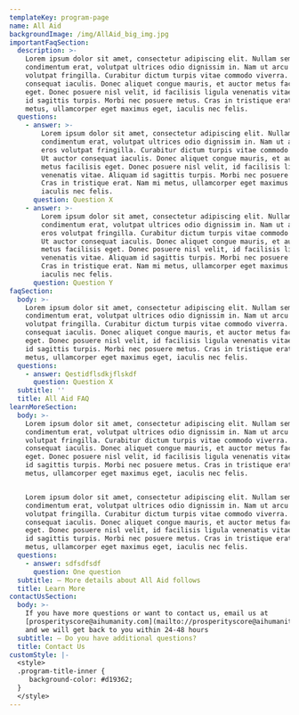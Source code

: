```yaml
---
templateKey: program-page
name: All Aid
backgroundImage: /img/AllAid_big_img.jpg
importantFaqSection:
  description: >-
    Lorem ipsum dolor sit amet, consectetur adipiscing elit. Nullam semper
    condimentum erat, volutpat ultrices odio dignissim in. Nam ut arcu et eros
    volutpat fringilla. Curabitur dictum turpis vitae commodo viverra. Ut auctor
    consequat iaculis. Donec aliquet congue mauris, et auctor metus facilisis
    eget. Donec posuere nisl velit, id facilisis ligula venenatis vitae. Aliquam
    id sagittis turpis. Morbi nec posuere metus. Cras in tristique erat. Nam mi
    metus, ullamcorper eget maximus eget, iaculis nec felis.
  questions:
    - answer: >-
        Lorem ipsum dolor sit amet, consectetur adipiscing elit. Nullam semper
        condimentum erat, volutpat ultrices odio dignissim in. Nam ut arcu et
        eros volutpat fringilla. Curabitur dictum turpis vitae commodo viverra.
        Ut auctor consequat iaculis. Donec aliquet congue mauris, et auctor
        metus facilisis eget. Donec posuere nisl velit, id facilisis ligula
        venenatis vitae. Aliquam id sagittis turpis. Morbi nec posuere metus.
        Cras in tristique erat. Nam mi metus, ullamcorper eget maximus eget,
        iaculis nec felis.
      question: Question X
    - answer: >-
        Lorem ipsum dolor sit amet, consectetur adipiscing elit. Nullam semper
        condimentum erat, volutpat ultrices odio dignissim in. Nam ut arcu et
        eros volutpat fringilla. Curabitur dictum turpis vitae commodo viverra.
        Ut auctor consequat iaculis. Donec aliquet congue mauris, et auctor
        metus facilisis eget. Donec posuere nisl velit, id facilisis ligula
        venenatis vitae. Aliquam id sagittis turpis. Morbi nec posuere metus.
        Cras in tristique erat. Nam mi metus, ullamcorper eget maximus eget,
        iaculis nec felis.
      question: Question Y
faqSection:
  body: >-
    Lorem ipsum dolor sit amet, consectetur adipiscing elit. Nullam semper
    condimentum erat, volutpat ultrices odio dignissim in. Nam ut arcu et eros
    volutpat fringilla. Curabitur dictum turpis vitae commodo viverra. Ut auctor
    consequat iaculis. Donec aliquet congue mauris, et auctor metus facilisis
    eget. Donec posuere nisl velit, id facilisis ligula venenatis vitae. Aliquam
    id sagittis turpis. Morbi nec posuere metus. Cras in tristique erat. Nam mi
    metus, ullamcorper eget maximus eget, iaculis nec felis.
  questions:
    - answer: Qestidflsdkjflskdf
      question: Question X
  subtitle: ''
  title: All Aid FAQ
learnMoreSection:
  body: >-
    Lorem ipsum dolor sit amet, consectetur adipiscing elit. Nullam semper
    condimentum erat, volutpat ultrices odio dignissim in. Nam ut arcu et eros
    volutpat fringilla. Curabitur dictum turpis vitae commodo viverra. Ut auctor
    consequat iaculis. Donec aliquet congue mauris, et auctor metus facilisis
    eget. Donec posuere nisl velit, id facilisis ligula venenatis vitae. Aliquam
    id sagittis turpis. Morbi nec posuere metus. Cras in tristique erat. Nam mi
    metus, ullamcorper eget maximus eget, iaculis nec felis.


    Lorem ipsum dolor sit amet, consectetur adipiscing elit. Nullam semper
    condimentum erat, volutpat ultrices odio dignissim in. Nam ut arcu et eros
    volutpat fringilla. Curabitur dictum turpis vitae commodo viverra. Ut auctor
    consequat iaculis. Donec aliquet congue mauris, et auctor metus facilisis
    eget. Donec posuere nisl velit, id facilisis ligula venenatis vitae. Aliquam
    id sagittis turpis. Morbi nec posuere metus. Cras in tristique erat. Nam mi
    metus, ullamcorper eget maximus eget, iaculis nec felis.
  questions:
    - answer: sdfsdfsdf
      question: One question
  subtitle: — More details about All Aid follows
  title: Learn More
contactUsSection:
  body: >-
    If you have more questions or want to contact us, email us at
    [prosperityscore@aihumanity.com](mailto://prosperityscore@aihumanity.com),
    and we will get back to you within 24-48 hours
  subtitle: — Do you have additional questions?
  title: Contact Us
customStyle: |-
  <style>
  .program-title-inner { 
     background-color: #d19362; 
  }
  </style>
---
```


